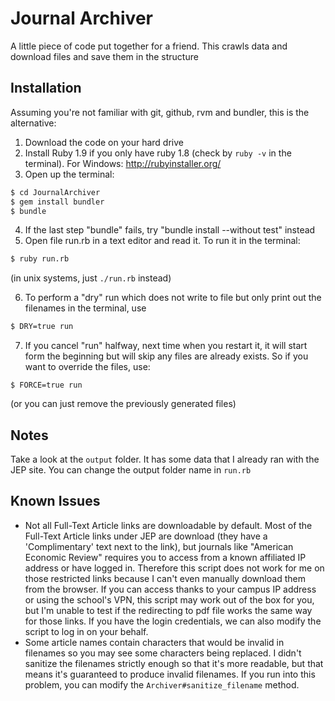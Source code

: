 Journal Archiver
================

A little piece of code put together for a friend. This crawls data and download files and save them in the structure

Installation
------------

Assuming you're not familiar with git, github, rvm and bundler, this is the alternative:

1. Download the code on your hard drive
2. Install Ruby 1.9 if you only have ruby 1.8 (check by `ruby -v` in the terminal). For Windows: http://rubyinstaller.org/
3. Open up the terminal:

```bash
$ cd JournalArchiver
$ gem install bundler
$ bundle
```

4. If the last step "bundle" fails, try "bundle install --without test" instead
5. Open file run.rb in a text editor and read it. To run it in the terminal:

```bash
$ ruby run.rb
```

(in unix systems, just `./run.rb` instead)

6. To perform a "dry" run which does not write to file but only print out the filenames in the terminal, use

```bash
$ DRY=true run
```

7. If you cancel "run" halfway, next time when you restart it, it will start form the beginning but will skip any files are already exists. So if you want to override the files, use:

```
$ FORCE=true run
```

(or you can just remove the previously generated files)

Notes
-----

Take a look at the `output` folder. It has some data that I already ran with the JEP site. You can change the output folder name in `run.rb`

Known Issues
------------

* Not all Full-Text Article links are downloadable by default. Most of the Full-Text Article links under JEP are download (they have a 'Complimentary' text next to the link), but journals like "American Economic Review" requires you to access from a known affiliated IP address or have logged in. Therefore this script does not work for me on those restricted links because I can't even manually download them from the browser. If you can access thanks to your campus IP address or using the school's VPN, this script may work out of the box for you, but I'm unable to test if the redirecting to pdf file works the same way for those links. If you have the login credentials, we can also modify the script to log in on your behalf.
* Some article names contain characters that would be invalid in filenames so you may see some characters being replaced. I didn't sanitize the filenames strictly enough so that it's more readable, but that means it's guaranteed to produce invalid filenames. If you run into this problem, you can modify the `Archiver#sanitize_filename` method.
